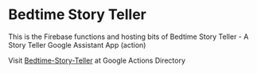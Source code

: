 # Bedtime Story Teller

This is the Firebase functions and hosting bits of Bedtime Story Teller - A Story Teller Google Assistant App (action)

Visit [Bedtime-Story-Teller](https://assistant.google.com/services/a/uid/000000f5509a362c) at Google Actions Directory
